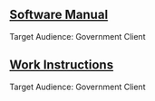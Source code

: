 <h2><a href="/pdfs/SM5912 Thelaron Software Manual.pdf">Software Manual</a></h2>
  <p>Target Audience: Government Client</p>
<h2><a href="/pdfs/WI3652 Work Instructions for Turbine Engine Assembly.pdf">Work Instructions</a></h2>
  <p>Target Audience: Government Client</p>
<footer>
  <a href="mailto:stacie.mckee@gmail.com"><i class="fas fa-envelope"></i></a>
  <a href="#" target="https://www.linkedin.com/in/stacie-mckee-5338154a/"><i class="fab fa-linkedin"></i></a>
 </footer>
